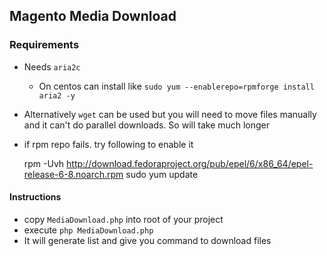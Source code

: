## Magento Media Download

### Requirements
* Needs `aria2c`
  * On centos can install like `sudo yum --enablerepo=rpmforge install aria2 -y`
* Alternatively `wget` can be used but you will need to move files manually and it can't do parallel downloads. So will take much longer
* if rpm repo fails. try following to enable it


    rpm -Uvh http://download.fedoraproject.org/pub/epel/6/x86_64/epel-release-6-8.noarch.rpm
    sudo yum update
       
#### Instructions
* copy `MediaDownload.php` into root of your project
* execute `php MediaDownload.php`
* It will generate list and give you command to download files
